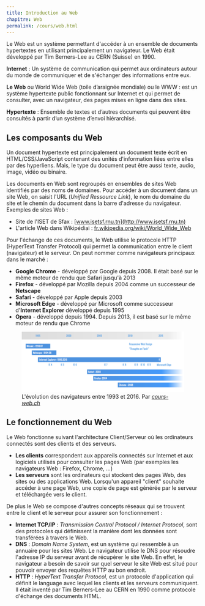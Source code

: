 ```yaml
---
title: Introduction au Web
chapitre: Web
permalink: /cours/web.html
---
```


Le Web est un système permettant d'accéder à un ensemble de documents
hypertextes en utilisant principalement un navigateur. Le Web était développé
par Tim Berners-Lee au CERN (Suisse) en 1990.

**Internet** : Un système de communication qui permet aux ordinateurs autour du
monde de communiquer et de s'échanger des informations entre eux.

**Le Web** ou World Wide Web (toile d’araignée mondiale) ou le WWW : est un
système hypertexte public fonctionnant sur Internet et qui permet de consulter,
avec un navigateur, des pages mises en ligne dans des sites.

**Hypertexte** : Ensemble de textes et d’autres documents qui peuvent être
consultés à partir d’un système d’envoi hiérarchisé.


Les composants du Web
---------------------

Un document hypertexte est principalement un document texte écrit en
HTML/CSS/JavaScript contenant des unités d'information liées entre elles par
des hyperliens. Mais, le type du document peut être aussi texte, audio, image,
vidéo ou binaire.

Les documents en Web sont regroupés en ensembles de sites Web identifiés par
des noms de domaines. Pour accéder à un document dans un site Web, on saisit
l'URL (_Unified Ressource Link_), le nom du domaine du site et le chemin du
document dans la barre d'adresse du navigateur. Exemples de sites Web :

- Site de l'ISET de Sfax : [www.isetsf.rnu.tn](http://www.isetsf.rnu.tn)
- L'article Web dans Wikipédiai : [fr.wikipedia.org/wiki/World_Wide_Web](https://fr.wikipedia.org/wiki/World_Wide_Web)

Pour l'échange de ces documents, le Web utilise le protocole HTTP (HyperText
Transfer Protocol) qui permet la communication entre le client (navigateur) et
le serveur. On peut nommer comme navigateurs principaux dans le marché :

- **Google Chrome** - développé par Google depuis 2008. Il était basé sur le
  même moteur de rendu que Safari jusqu'à 2013
- **Firefox** - développé par Mozilla depuis 2004 comme un successeur de
  **Netscape**
- **Safari** - développé par Apple depuis 2003
- **Microsoft Edge** - développé par Microsoft comme successeur
  d'**Internet Explorer** développé depuis 1995
- **Opera** - développé depuis 1994. Depuis 2013, il est basé sur le même
  moteur de rendu que Chrome

<figure>
  <img src="assets/imgs/navigateurs-timeline-by-cours-web.ch.png" alt="L’évolution des navigateurs entre 1993 et 2016" />
  <figcaption>L'évolution des navigateurs entre 1993 et 2016. Par <cite><a href="https://cours-web.ch/" target="_blank">cours-web.ch</a></cite></figcaption>
</figure>

Le fonctionnement du Web
------------------------

Le Web fonctionne suivant l'architecture Client/Serveur où les ordinateurs
connectés sont des clients et des serveurs.

- **Les clients** correspondent aux appareils connectés sur Internet et aux
  logiciels utilisés pour consulter les pages Web (par exemples les navigateurs
  Web : Firefox, Chrome, ...)
- **Les serveurs** sont les ordinateurs qui stockent des pages Web, des sites
  ou des applications Web. Lorsqu'un appareil "client" souhaite accéder à une
  page Web, une copie de page est générée par le serveur et téléchargée vers le
  client.

De plus le Web se compose d'autres concepts réseaux qui se trouvent entre le
client et le serveur pour assurer son fonctionnement :

- **Internet TCP/IP** : _Transmission Control Protocol / Internet Protocol_,
  sont des protocoles qui définissent la manière dont les données sont
  transférées à travers le Web.
- **DNS** : _Domain Name System_, est un système qui ressemble à un annuaire
  pour les sites Web. Le navigateur utilise le DNS pour résoudre l'adresse IP
  du serveur avant de récupérer le site Web. En effet, le navigateur a besoin
  de savoir sur quel serveur le site Web est situé pour pouvoir envoyer des
  requêtes HTTP au bon endroit.
- **HTTP** : _HyperText Transfer Protocol_, est un protocole d'application qui
  définit le language avec lequel les clients et les serveurs communiquent. Il
  était inventé par Tim Berners-Lee au CERN en 1990 comme protocole d'échange
  des documents HTML.
